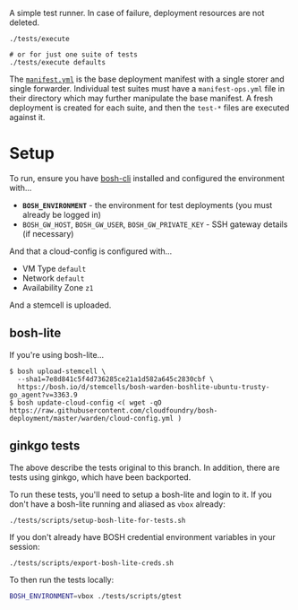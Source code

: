 A simple test runner. In case of failure, deployment resources are not deleted.

    ./tests/execute

    # or for just one suite of tests
    ./tests/execute defaults

The [`manifest.yml`](manifest.yml) is the base deployment manifest with a single storer and single forwarder. Individual test suites must have a `manifest-ops.yml` file in their directory which may further manipulate the base manifest. A fresh deployment is created for each suite, and then the `test-*` files are executed against it.


# Setup

To run, ensure you have [bosh-cli](https://bosh.io/docs/cli-v2.html) installed and configured the environment with...

 * **`BOSH_ENVIRONMENT`** - the environment for test deployments (you must already be logged in)
 * `BOSH_GW_HOST`, `BOSH_GW_USER`, `BOSH_GW_PRIVATE_KEY` - SSH gateway details (if necessary)

And that a cloud-config is configured with...

 * VM Type `default`
 * Network `default`
 * Availability Zone `z1`

And a stemcell is uploaded.


## bosh-lite

If you're using bosh-lite...

    $ bosh upload-stemcell \
      --sha1=7e8d841c5f4d736285ce21a1d582a645c2830cbf \
      https://bosh.io/d/stemcells/bosh-warden-boshlite-ubuntu-trusty-go_agent?v=3363.9
    $ bosh update-cloud-config <( wget -qO https://raw.githubusercontent.com/cloudfoundry/bosh-deployment/master/warden/cloud-config.yml )

## ginkgo tests
The above describe the tests original to this branch.
In addition, there are tests using ginkgo,
which have been backported.

To run these tests,
you'll need to setup a bosh-lite and login to it.
If you don't have a bosh-lite running
and aliased as `vbox` already:
```sh
./tests/scripts/setup-bosh-lite-for-tests.sh
```

If you don't already have BOSH credential
environment variables in your session:
```
./tests/scripts/export-bosh-lite-creds.sh
```

To then run the tests locally:
```sh
BOSH_ENVIRONMENT=vbox ./tests/scripts/gtest
```
